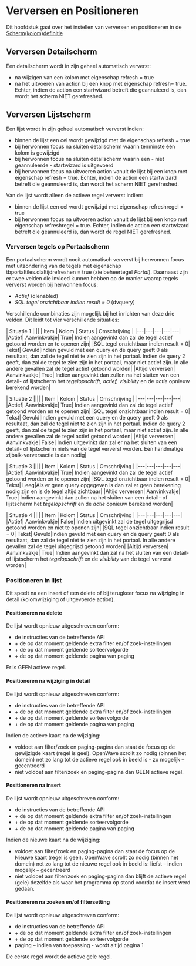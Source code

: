 # Verversen en Positioneren

Dit hoofdstuk gaat over het instellen van verversen en positioneren in de [Scherm(kolom)definitie](/instellen_inrichten/schermdefinitie/README.md)

## Verversen Detailscherm

Een detailscherm wordt in zijn geheel automatisch ververst:

- na wijzigen van een kolom met eigenschap refresh = true
- na het uitvoeren van action bij een knop met eigenschap refresh= true. Echter, indien de action een startwizard betreft die geannuleerd is, dan wordt het scherm NIET gerefreshed.

## Verversen Lijstscherm

Een lijst wordt in zijn geheel automatisch ververst indien:

- binnen de lijst een cel wordt gewijzigd met de eigenschap refresh = true
- bij herwonnen focus na sluiten detailscherm waarin tenminste één kolom is gewijzigd
- bij herwonnen focus na sluiten detailscherm waarin een - niet geannuleerde - startwizard is uitgevoerd
- bij herwonnen focus na uitvoeren action vanuit de lijst bij een knop met eigenschap refresh = true. Echter, indien de action een startwizard betreft die geannuleerd is, dan wordt het scherm NIET gerefreshed.

Van de lijst wordt alleen de actieve regel ververst indien:

- binnen de lijst een cel wordt gewijzigd met eigenschap refreshregel = true
- bij herwonnen focus na uitvoeren action vanuit de lijst bij een knop met eigenschap refreshregel = true. Echter, indien de action een startwizard betreft die geannuleerd is, dan wordt de regel NIET gerefreshed.

### Verversen tegels op Portaalscherm

Een portaalscherm wordt nooit automatisch ververst bij herwonnen focus met uitzondering van de tegels met eigenschap tbportaltiles.dlaltijdrefreshen = true (zie beheertegel _Portal_).
Daarnaast zijn er twee velden die invloed kunnen hebben op de manier waarop tegels ververst worden bij herwonnen focus:

- _Actief_ (dlenabled)
- _SQL tegel onzichtbaar indien result = 0_ (dvquery)

Verschillende combinaties zijn mogelijk bij het inrichten van deze drie velden. Dit leidt tot vier verschillende situaties:

| Situatie 1 ||||
| Item | Kolom | Status | Omschrijving |
|---|---|---|---|---|
|Actief| Aanvinkvakje| True| Indien aangevinkt dan zal de tegel actief getoond worden en te openen zijn|
|SQL tegel onzichtbaar indien result = 0| Tekst| Gevuld|Indien gevuld met een query en de query geeft 0 als resultaat, dan zal de tegel niet te zien zijn in het portaal. Indien de query 2 geeft, dan zal de tegel te zien zijn in het portaal, maar niet actief zijn. In alle andere gevallen zal de tegel actief getoond worden|
|Altijd verversen| Aanvinkvakje| True| Indien aangevinkt dan zullen na het sluiten van een detail- of lijstscherm het _tegelopschrift, actief, visibility_ en de _actie_ opnieuw berekend worden|

| Situatie 2 ||||
| Item | Kolom | Status | Omschrijving |
|---|---|---|---|---|
|Actief| Aanvinkvakje| True| Indien aangevinkt dan zal de tegel actief getoond worden en te openen zijn|
|SQL tegel onzichtbaar indien result = 0| Tekst| Gevuld|Indien gevuld met een query en de query geeft 0 als resultaat, dan zal de tegel niet te zien zijn in het portaal. Indien de query 2 geeft, dan zal de tegel te zien zijn in het portaal, maar niet actief zijn. In alle andere gevallen zal de tegel actief getoond worden|
|Altijd verversen| Aanvinkvakje| False| Indien uitgevinkt dan zal er na het sluiten van een detail- of lijstscherm niets van de tegel ververst worden. Een handmatige zijbalk-verversactie is dan nodig|

| Situatie 3 ||||
| Item | Kolom | Status | Omschrijving |
|---|---|---|---|---|
|Actief| Aanvinkvakje| True| Indien aangevinkt dan zal de tegel actief getoond worden en te openen zijn|
|SQL tegel onzichtbaar indien result = 0| Tekst| Leeg|Als er geen query opgegeven is dan zal er geen berekening nodig zijn en is de tegel altijd zichtbaar|
|Altijd verversen| Aanvinkvakje| True| Indien aangevinkt dan zullen na het sluiten van een detail- of lijstscherm het _tegelopschrift_ en de _actie_ opnieuw berekend worden|

| Situatie 4 ||||
| Item | Kolom | Status | Omschrijving |
|---|---|---|---|---|
|Actief| Aanvinkvakje| False| Indien uitgevinkt zal de tegel uitgegrijsd getoond worden en niet te openen zijn|
|SQL tegel onzichtbaar indien result = 0| Tekst| Gevuld|Indien gevuld met een query en de query geeft 0 als resultaat, dan zal de tegel niet te zien zijn in het portaal. In alle andere gevallen zal de tegel uitgegrijsd getoond worden|
|Altijd verversen| Aanvinkvakje| True| Indien aangevinkt dan zal na het sluiten van een detail- of lijstscherm het _tegelopschrift_ en de _visibility_ van de tegel ververst worden|

### Positioneren in lijst

Dit speelt na een insert of een delete of bij terugkeer focus na wijziging in detail (kolomwijziging of uitgevoerde action).

#### Positioneren na delete

De lijst wordt opnieuw uitgeschreven conform:

- de instructies van de betreffende API
- \+ de op dat moment geldende extra filter en/of zoek-instellingen
- \+ de op dat moment geldende sorteervolgorde
- \+ de op dat moment geldende pagina van paging

Er is GEEN actieve regel.

#### Positioneren na wijziging in detail

De lijst wordt opnieuw uitgeschreven conform:

- de instructies van de betreffende API
- \+ de op dat moment geldende extra filter en/of zoek-instellingen
- \+ de op dat moment geldende sorteervolgorde
- \+ de op dat moment geldende pagina van paging

Indien de actieve kaart na de wijziging:

- voldoet aan filter/zoek en paging-pagina dan staat de focus op de gewijzigde kaart (regel is geel). OpenWave scrollt zo nodig (binnen het domein) net zo lang tot de actieve regel ook in beeld is - zo mogelijk – gecentreerd
- niet voldoet aan filter/zoek en paging-pagina dan GEEN actieve regel.

#### Positioneren na insert

De lijst wordt opnieuw uitgeschreven conform:

- de instructies van de betreffende API
- \+ de op dat moment geldende extra filter en/of zoek-instellingen
- \+ de op dat moment geldende sorteervolgorde
- \+ de op dat moment geldende pagina van paging

Indien de nieuwe kaart na de wijziging:

- voldoet aan filter/zoek en paging-pagina dan staat de focus op de Nieuwe kaart (regel is geel). OpenWave scrollt zo nodig (binnen het domein) net zo lang tot de nieuwe regel ook in beeld is: liefst – indien mogelijk – gecentreerd
- niet voldoet aan filter/zoek en paging-pagina dan blijft de actieve regel (gele) dezelfde als waar het programma op stond voordat de insert werd gedaan.

#### Positioneren na zoeken en/of filtersetting

De lijst wordt opnieuw uitgeschreven conform:

- de instructies van de betreffende API
- \+ de op dat moment geldende extra filter en/of zoek-instellingen
- \+ de op dat moment geldende sorteervolgorde
- paging – indien van toepassing - wordt altijd pagina 1

De eerste regel wordt de actieve gele regel.
